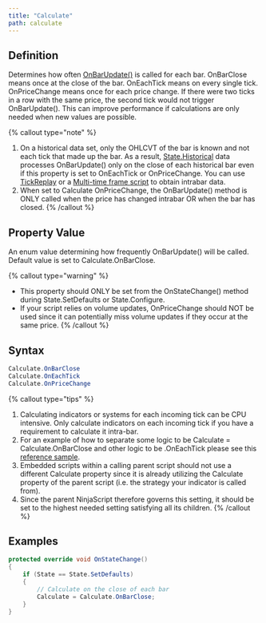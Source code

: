 ```yaml
---
title: "Calculate"
path: calculate
---
```


## Definition

Determines how often [OnBarUpdate()](onbarupdate) is called for each bar. OnBarClose means once at the close of the bar. OnEachTick means on every single tick. OnPriceChange means once for each price change. If there were two ticks in a row with the same price, the second tick would not trigger OnBarUpdate(). This can improve performance if calculations are only needed when new values are possible.

{% callout type="note" %}

1. On a historical data set, only the OHLCVT of the bar is known and not each tick that made up the bar.  As a result, [State.Historical](state) data processes OnBarUpdate() only on the close of each historical bar even if this property is set to OnEachTick or OnPriceChange.  You can use [TickReplay](tick_replay) or a [Multi-time frame script](multi-time_frame__instruments) to obtain intrabar data.
2. When set to Calculate OnPriceChange, the OnBarUpdate() method is ONLY called when the price has changed intrabar OR when the bar has closed.
{% /callout %}

## Property Value

An enum value determining how frequently OnBarUpdate() will be called. Default value is set to Calculate.OnBarClose.

{% callout type="warning" %}

- This property should ONLY be set from the OnStateChange() method during State.SetDefaults or State.Configure.
- If your script relies on volume updates, OnPriceChange should NOT be used since it can potentially miss volume updates if they occur at the same price.
{% /callout %}

## Syntax

```csharp
Calculate.OnBarClose
Calculate.OnEachTick
Calculate.OnPriceChange
```

{% callout type="tips" %}

1. Calculating indicators or systems for each incoming tick can be CPU intensive. Only calculate indicators on each incoming tick if you have a requirement to calculate it intra-bar.  
2. For an example of how to separate some logic to be Calculate = Calculate.OnBarClose and other logic to be .OnEachTick please see this [reference sample](http://www.ninjatrader.com/support/forum/showthread.php?t=19387).  
3. Embedded scripts within a calling parent script should not use a different Calculate property since it is already utilizing the Calculate property of the parent script (i.e. the strategy your indicator is called from).  
4. Since the parent NinjaScript therefore governs this setting, it should be set to the highest needed setting satisfying all its children.
{% /callout %}

## Examples

```csharp
protected override void OnStateChange()
{
    if (State == State.SetDefaults)
    {
        // Calculate on the close of each bar
        Calculate = Calculate.OnBarClose;
    }
}
```
